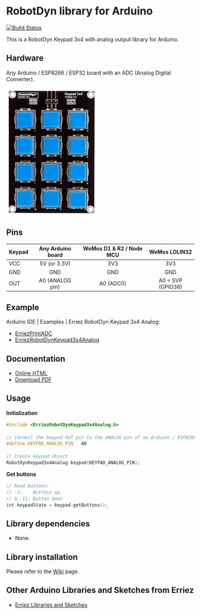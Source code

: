 # RobotDyn  library for Arduino
[![Build Status](https://travis-ci.org/Erriez/ErriezRobotDynKeypad3x4Analog.svg?branch=master)](https://travis-ci.org/ErriezRobotDynKeypad3x4Analog)

This is a RobotDyn Keypad 3x4 with analog output library for Arduino.


## Hardware
Any Arduino / ESP8266 / ESP32 board with an ADC (Analog Digital Converter).

![RobotDyn Keypad 3x4 Analog](https://raw.githubusercontent.com/Erriez/ErriezRobotDynKeypad3x4Analog/master/extras/RobotDynKeypad3x4Analog.png)


## Pins

| Keypad | Any Arduino board | WeMos D1 & R2 / Node MCU |   WeMos LOLIN32   |
| ------ | :---------------: | :----------------------: | :---------------: |
| VCC    |   5V (or 3.3V)    |           3V3            |        3V3        |
| GND    |        GND        |           GND            |        GND        |
| OUT    |  A0 (ANALOG pin)  |        A0 (ADC0)         | A0 = SVP (GPIO36) |


## Example

Arduino IDE | Examples | Erriez RobotDyn Keypad 3x4 Analog:

* [ErriezPrintADC](https://github.com/Erriez/ErriezRobotDynKeypad3x4Analog/blob/master/examples/ErriezPrintADC/ErriezPrintADC.ino)
* [ErriezRobotDynKeypad3x4Analog](https://github.com/Erriez/ErriezRobotDynKeypad3x4Analog/blob/master/examples/ErriezRobotDynKeypad3x4Analog/ErriezRobotDynKeypad3x4Analog.ino)


## Documentation

- [Online HTML](https://Erriez.github.io/ErriezRobotDynKeypad3x4Analog)
- [Download PDF](https://github.com/Erriez/ErriezRobotDynKeypad3x4Analog/raw/master/ErriezRobotDynKeypad3x4Analog.pdf)


## Usage

**Initialization**

```c++
#include <ErriezRobotDynKeypad3x4Analog.h>

// Connect the keypad OUT pin to the ANALOG pin of an Arduino / ESP8266 / ESP32 board
#define KEYPAD_ANALOG_PIN   A0

// Create keypad object
RobotDynKeypad3x4Analog keypad(KEYPAD_ANALOG_PIN);
```

**Get buttons**

```c++
// Read buttons:
// -1:    Buttons up
// 0..11: Button down
int keypadState = keypad.getButtons();
```


## Library dependencies

- None.


## Library installation

Please refer to the [Wiki](https://github.com/Erriez/ErriezArduinoLibrariesAndSketches/wiki) page.


## Other Arduino Libraries and Sketches from Erriez

* [Erriez Libraries and Sketches](https://github.com/Erriez/ErriezArduinoLibrariesAndSketches)
